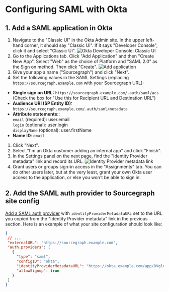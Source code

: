 # Configuring SAML with Okta

## 1. Add a SAML application in Okta

1. Navigate to the "Classic UI" in the Okta Admin site. In the upper left-hand corner, it should say "Classic UI". If it says "Developer Console", click it and select "Classic UI". ![Okta Developer Console: Classic UI](https://user-images.githubusercontent.com/1646931/71300638-7a52fd80-234b-11ea-90cf-960820d4d5f2.png)
1. Go to the Applications tab. Click "Add Application" and then "Create New App". Select "Web" as the choice of Platform and "SAML 2.0" as the Sign on method. Then click "Create". ![Add application](https://user-images.githubusercontent.com/1646931/71300683-02390780-234c-11ea-8cbb-7c9987d3b472.png)
1. Give your app a name ("Sourcegraph") and click "Next".
1. Set the following values in the SAML Settings (replacing `https://sourcegraph.example.com` with your Sourcegraph URL):
  * **Single sign on URL:** `https://sourcegraph.example.com/.auth/saml/acs`<br>
    (Check the box for "Use this for Recipient URL and Destination URL")
  * **Audience URI (SP Entity ID):** `https://sourcegraph.example.com/.auth/saml/metadata`
  * **Attribute statements:**:<br>
    `email` (required): user.email<br>
    `login` (optional): user.login<br>
    `displayName` (optional): user.firstName<br>
  * **Name ID**: `email`
1. Click "Next".
1. Select "I'm an Okta customer adding an internal app" and click "Finish".
1. In the Settings panel on the next page, find the "Identity Provider metadata" link and record its URL. ![Identity Provider metadata link](https://user-images.githubusercontent.com/1646931/71300825-63ada600-234d-11ea-858a-a489d8a79168.png)
1. Grant users or groups sign-in access in the "Assignments" tab. You can do other users later, but at the very least, grant your own Okta user access to the application, or else you won't be able to sign in.

## 2. Add the SAML auth provider to Sourcegraph site config

[Add a SAML auth provider](./index.md#add-a-saml-provider) with `identityProviderMetadataURL` set to the URL you copied from the "Identity Provider metadata" link in the previous section. Here is an example of what your site configuration should look like:

```json
{
 // ...
 "externalURL": "https://sourcegraph.example.com",
 "auth.providers": [
   {
     "type": "saml",
     "configID": "okta",
     "identityProviderMetadataURL": "https://okta.example.com/app/8VglnckX0yyhdkp0bk00/sso/saml/metadata",
     "allowSignup": true 
   }
 ]
}
```
